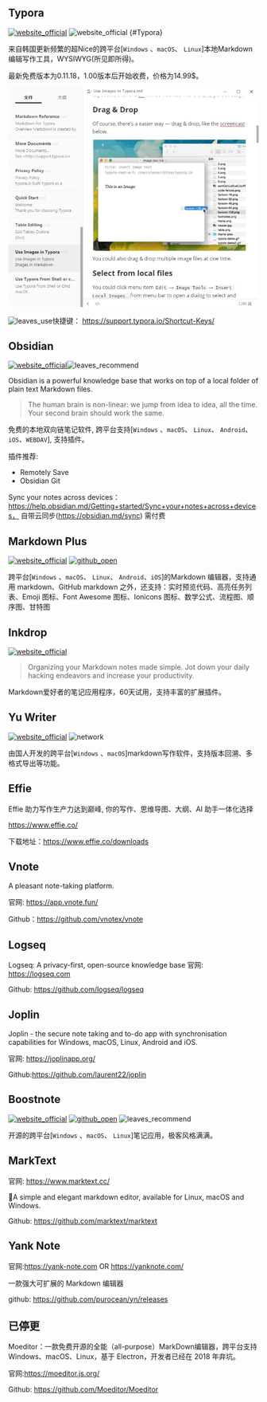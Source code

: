 ## Typora
[![website_official](https://gitbook07.oss-cn-hangzhou.aliyuncs.com/website_official.svg)](https://www.typora.io/) ![website_official](https://gitbook07.oss-cn-hangzhou.aliyuncs.com/money_pay.svg) {#Typora}

来自韩国更新频繁的超Nice的跨平台[`Windows` 、`macOS`、 `Linux`]本地Markdown编辑写作工具，WYSIWYG(所见即所得)。

最新免费版本为0.11.18，1.00版本后开始收费，价格为14.99$。

![Typora](../../.gitbook/assets/z-study-notes-markdown-typora.jpg)

![leaves_use](https://gitbook07.oss-cn-hangzhou.aliyuncs.com/leaves_use.svg)快捷键： https://support.typora.io/Shortcut-Keys/

## Obsidian

 [![website_official](https://gitbook07.oss-cn-hangzhou.aliyuncs.com/website_official.svg)](https://obsidian.md/)![leaves_recommend](https://gitbook07.oss-cn-hangzhou.aliyuncs.com/leaves_rec.svg)

Obsidian is a powerful knowledge base that works on top of a local folder of plain text Markdown files.

> The human brain is non-linear: we jump from idea to idea, all the time. Your second brain should work the same.

免费的本地双向链笔记软件, 跨平台支持[`Windows` 、`macOS`、 `Linux`、 `Android`、`iOS`、`WEBDAV`], 支持插件。

插件推荐:

- Remotely Save
- Obsidian Git

Sync your notes across devices：https://help.obsidian.md/Getting+started/Sync+your+notes+across+devices， 自带云同步(https://obsidian.md/sync) 需付费

## Markdown Plus

[![website_official](https://gitbook07.oss-cn-hangzhou.aliyuncs.com/website_official.svg)](http://tylingsoft.com/markdown-plus/) [![github_open](https://gitbook07.oss-cn-hangzhou.aliyuncs.com/github_open.svg)](https://github.com/tylingsoft/markdown-plus)

跨平台[`Windows` 、`macOS`、 `Linux`、 `Android`、`iOS`]的Markdown 编辑器，支持通用 markdown、GitHub markdown 之外，还支持：实时预览代码、高亮任务列表、Emoji 图标、Font Awesome 图标、Ionicons 图标、数学公式、流程图、顺序图、甘特图

## Inkdrop
[![website_official](https://gitbook07.oss-cn-hangzhou.aliyuncs.com/website_official.svg)](https://www.inkdrop.info/)

> Organizing your Markdown notes made simple.
Jot down your daily hacking endeavors and increase your productivity.

Markdown爱好者的笔记应用程序，60天试用，支持丰富的扩展插件。



## Yu Writer
 [![website_official](https://gitbook07.oss-cn-hangzhou.aliyuncs.com/website_official.svg)](https://ivarptr.github.io/yu-writer.site/) ![network](https://gitbook07.oss-cn-hangzhou.aliyuncs.com/network.svg)

 由国人开发的跨平台[`Windows` 、`macOS`]markdown写作软件，支持版本回溯、多格式导出等功能。

## Effie

Effie 助力写作生产力达到巅峰, 你的写作、思维导图、大纲、AI 助手一体化选择

https://www.effie.co/

下载地址：https://www.effie.co/downloads

## Vnote

A pleasant note-taking platform.

官网: https://app.vnote.fun/

Github：https://github.com/vnotex/vnote

## Logseq

Logseq: A privacy-first, open-source knowledge base
官网: https://logseq.com

Github: https://github.com/logseq/logseq

## Joplin

Joplin - the secure note taking and to-do app with synchronisation capabilities for Windows, macOS, Linux, Android and iOS.

官网: https://joplinapp.org/

Github:https://github.com/laurent22/joplin

## Boostnote

[![website_official](https://gitbook07.oss-cn-hangzhou.aliyuncs.com/website_official.svg)](https://boostnote.io/) [![github_open](https://gitbook07.oss-cn-hangzhou.aliyuncs.com/github_open.svg)](https://github.com/BoostIO/Boostnote/e) ![leaves_recommend](https://gitbook07.oss-cn-hangzhou.aliyuncs.com/leaves_rec.svg)

开源的跨平台[`Windows` 、`macOS`、 `Linux`]笔记应用，极客风格满满。

## MarkText

官网: https://www.marktext.cc/

📝A simple and elegant markdown editor, available for Linux, macOS and Windows.

Github: https://github.com/marktext/marktext

## Yank Note

官网:https://yank-note.com OR https://yanknote.com/

一款强大可扩展的 Markdown 编辑器

github: https://github.com/purocean/yn/releases

## 已停更

Moeditor：一款免费开源的全能（all-purpose）MarkDown编辑器，跨平台支持 Windows、macOS、Linux，基于 Electron，开发者已经在 2018 年弃坑。

官网:https://moeditor.js.org/

Github: https://github.com/Moeditor/Moeditor